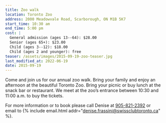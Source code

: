```yaml
---
title: Zoo walk
location: Toronto Zoo
address: 2000 Meadowvale Road, Scarborough, ON M1B 5K7
start_time: 10:30 am
end_time: 5:00 pm
cost: |
  General admission (ages 13--64): $28.00
  Senior (ages 65+): $23.00
  Child (ages 3--12): $18.00
  Child (ages 2 and younger): free
teaser: /assets/images/2015-09-19-zoo-teaser.jpg
last_modified_at: 2022-06-19
date: 2015-09-19
---
```


Come and join us for our annual zoo walk. Bring your family and enjoy an
afternoon at the beautiful Toronto Zoo. Bring your picnic or buy lunch at the
snack bar or restaurant. We meet at the zoo’s entrance between 10:30 and 11:00
a.m. to buy the tickets.

For more information or to book please call Denise at [905-821-2392][tel] or
email to {% include email.html addr="denise.frassini@swissclubtoronto.ca" %}.

[tel]: <tel:905-821-2392>
